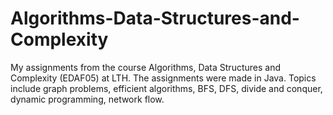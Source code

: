 # Algorithms-Data-Structures-and-Complexity

My assignments from the course Algorithms, Data Structures and Complexity (EDAF05) at LTH. The assignments were made in Java. Topics include graph problems, efficient algorithms, BFS, DFS, divide and conquer, dynamic programming, network flow.
